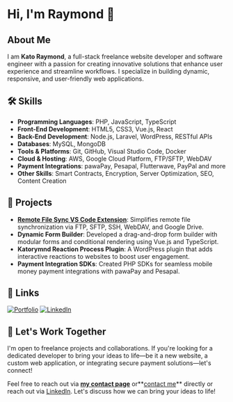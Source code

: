 # Hi, I'm Raymond 👋

## About Me

I am **Kato  Raymond**, a full-stack freelance website developer and software engineer with a passion for creating innovative solutions that enhance user experience and streamline workflows. I specialize in building dynamic, responsive, and user-friendly web applications.

## 🛠 Skills

- **Programming Languages**: PHP, JavaScript, TypeScript
- **Front-End Development**: HTML5, CSS3, Vue.js, React
- **Back-End Development**: Node.js, Laravel, WordPress, RESTful APIs
- **Databases**: MySQL, MongoDB
- **Tools & Platforms**: Git, GitHub, Visual Studio Code, Docker
- **Cloud & Hosting**: AWS, Google Cloud Platform, FTP/SFTP, WebDAV
- **Payment Integrations**: pawaPay, Pesapal, Flutterwave, PayPal and more
- **Other Skills**: Smart Contracts, Encryption, Server Optimization, SEO, Content Creation

## 💼 Projects

- **[Remote File Sync VS Code Extension](https://marketplace.visualstudio.com/items?itemName=katorymnd.remotefilesync)**: Simplifies remote file synchronization via FTP, SFTP, SSH, WebDAV, and Google Drive.
- **Dynamic Form Builder**: Developed a drag-and-drop form builder with modular forms and conditional rendering using Vue.js and TypeScript.
- **Katorymnd Reaction Process Plugin**: A WordPress plugin that adds interactive reactions to websites to boost user engagement.
- **Payment Integration SDKs**: Created PHP SDKs for seamless mobile money payment integrations with pawaPay and Pesapal.

## 🔗 Links

[![Portfolio](https://img.shields.io/badge/My_Portfolio-000?style=for-the-badge&logo=ko-fi&logoColor=white)](https://katorymnd.com/)
[![LinkedIn](https://img.shields.io/badge/LinkedIn-0A66C2?style=for-the-badge&logo=linkedin&logoColor=white)](https://ug.linkedin.com/in/katorymnd)

## 📢 Let's Work Together

I'm open to freelance projects and collaborations. If you're looking for a dedicated developer to bring your ideas to life—be it a new website, a custom web application, or integrating secure payment solutions—let's connect!

Feel free to reach out via **[my contact page](https://katorymnd.com/contact-us)** or**[contact me](mailto:katorymnd@gmail.com)** directly or reach out via [LinkedIn](https://ug.linkedin.com/in/katorymnd). Let's discuss how we can bring your ideas to life!

